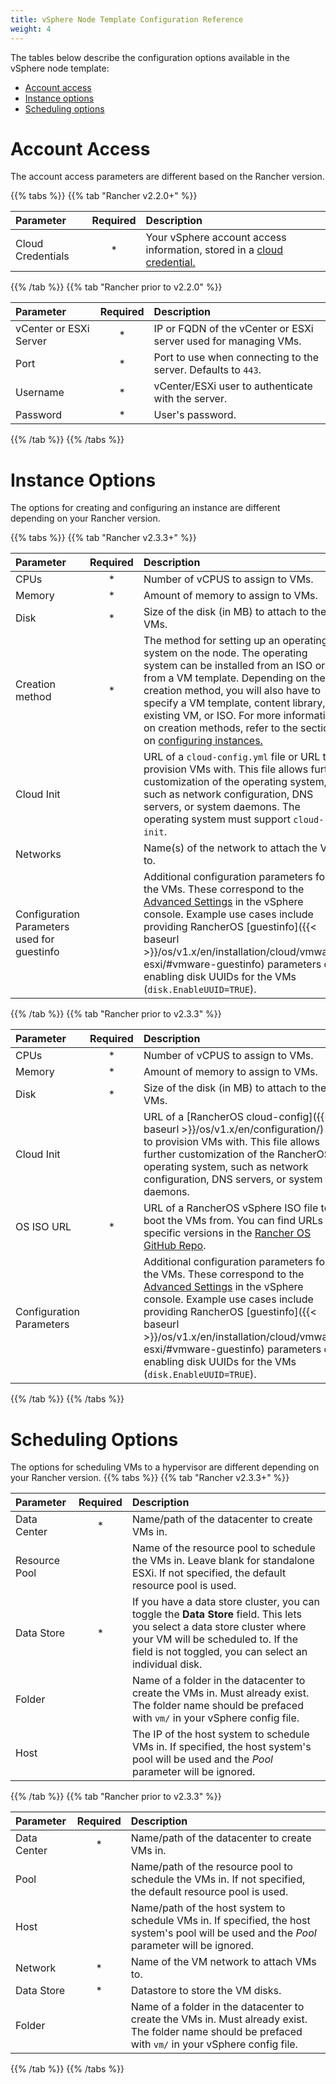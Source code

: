 ```yaml
---
title: vSphere Node Template Configuration Reference
weight: 4
---
```


The tables below describe the configuration options available in the vSphere node template:

- [Account access](#account-access)
- [Instance options](#instance-options)
- [Scheduling options](#scheduling-options)

# Account Access

The account access parameters are different based on the Rancher version.

{{% tabs %}}
{{% tab "Rancher v2.2.0+" %}}

| Parameter                | Required | Description |
|:----------------------|:--------:|:-----|
| Cloud Credentials   |   *      | Your vSphere account access information, stored in a [cloud credential.]({{<baseurl>}}/rancher/v2.x/en/user-settings/cloud-credentials/)  |

{{% /tab %}}
{{% tab "Rancher prior to v2.2.0" %}}

| Parameter                | Required | Description |
|:------------------------|:--------:|:------------------------------------------------------------|
| vCenter or ESXi Server   |   *      | IP or FQDN of the vCenter or ESXi server used for managing VMs. |
| Port                     |   *      | Port to use when connecting to the server. Defaults to `443`.  |
| Username                 |   *      | vCenter/ESXi user to authenticate with the server. |
| Password                 |   *      | User's password. |

{{% /tab %}}
{{% /tabs %}}

# Instance Options

The options for creating and configuring an instance are different depending on your Rancher version.

{{% tabs %}}
{{% tab "Rancher v2.3.3+" %}}

| Parameter                | Required | Description |
|:----------------|:--------:|:-----------|
| CPUs                     |   *      | Number of vCPUS to assign to VMs. |
| Memory                   |   *      | Amount of memory to assign to VMs.  |
| Disk                     |   *      | Size of the disk (in MB) to attach to the VMs. |
| Creation method | * | The method for setting up an operating system on the node. The operating system can be installed from an ISO or from a VM template. Depending on the creation method, you will also have to specify a VM template, content library, existing VM, or ISO. For more information on creation methods, refer to the section on [configuring instances.]({{<baseurl>}}/rancher/v2.x/en/cluster-provisioning/rke-clusters/node-pools/vsphere/provisioning-vsphere-clusters/#c-configure-instances-and-operating-systems) |
| Cloud Init               |          | URL of a `cloud-config.yml` file or URL to provision VMs with. This file allows further customization of the operating system, such as network configuration, DNS servers, or system daemons. The operating system must support `cloud-init`. |
| Networks | | Name(s) of the network to attach the VM to. |
| Configuration Parameters used for guestinfo |          | Additional configuration parameters for the VMs. These correspond to the [Advanced Settings](https://kb.vmware.com/s/article/1016098) in the vSphere console. Example use cases include providing RancherOS [guestinfo]({{< baseurl >}}/os/v1.x/en/installation/cloud/vmware-esxi/#vmware-guestinfo) parameters or enabling disk UUIDs for the VMs (`disk.EnableUUID=TRUE`). |

{{% /tab %}}
{{% tab "Rancher prior to v2.3.3" %}}

| Parameter                | Required | Description |
|:------------------------|:--------:|:------------------------------------------------------------|
| CPUs                     |   *      | Number of vCPUS to assign to VMs. |
| Memory                   |   *      | Amount of memory to assign to VMs.  |
| Disk                     |   *      | Size of the disk (in MB) to attach to the VMs. |
| Cloud Init               |          | URL of a [RancherOS cloud-config]({{< baseurl >}}/os/v1.x/en/configuration/) file to provision VMs with. This file allows further customization of the RancherOS operating system, such as network configuration, DNS servers, or system daemons.|
| OS ISO URL               |   *      | URL of a RancherOS vSphere ISO file to boot the VMs from. You can find URLs for specific versions in the [Rancher OS GitHub Repo](https://github.com/rancher/os). |
| Configuration Parameters |          | Additional configuration parameters for the VMs. These correspond to the [Advanced Settings](https://kb.vmware.com/s/article/1016098) in the vSphere console. Example use cases include providing RancherOS [guestinfo]({{< baseurl >}}/os/v1.x/en/installation/cloud/vmware-esxi/#vmware-guestinfo) parameters or enabling disk UUIDs for the VMs (`disk.EnableUUID=TRUE`). |

{{% /tab %}}
{{% /tabs %}}

# Scheduling Options
The options for scheduling VMs to a hypervisor are different depending on your Rancher version.
{{% tabs %}}
{{% tab "Rancher v2.3.3+" %}}

| Parameter                | Required | Description |
|:------------------------|:--------:|:-------|
| Data Center              |   *      | Name/path of the datacenter to create VMs in.          |
| Resource Pool                     |          | Name of the resource pool to schedule the VMs in. Leave blank for standalone ESXi. If not specified, the default resource pool is used.  |
| Data Store               |   *      | If you have a data store cluster, you can toggle the **Data Store** field. This lets you select a data store cluster where your VM will be scheduled to. If the field is not toggled, you can select an individual disk. |
| Folder                   |          | Name of a folder in the datacenter to create the VMs in. Must already exist. The folder name should be prefaced with `vm/` in your vSphere config file. |
| Host                     |          | The IP of the host system to schedule VMs in. If specified, the host system's pool will be used and the *Pool* parameter will be ignored. |

{{% /tab %}}
{{% tab "Rancher prior to v2.3.3" %}}

| Parameter                | Required | Description |
|:------------------------|:--------:|:------------------------------------------------------------|
| Data Center              |   *      | Name/path of the datacenter to create VMs in.          |
| Pool                     |          | Name/path of the resource pool to schedule the VMs in. If not specified, the default resource pool is used.  |
| Host                     |          | Name/path of the host system to schedule VMs in. If specified, the host system's pool will be used and the *Pool* parameter will be ignored. |
| Network                  |   *      | Name of the VM network to attach VMs to. |
| Data Store               |   *      | Datastore to store the VM disks. |
| Folder                   |          | Name of a folder in the datacenter to create the VMs in. Must already exist. The folder name should be prefaced with `vm/` in your vSphere config file. |
{{% /tab %}}
{{% /tabs %}}